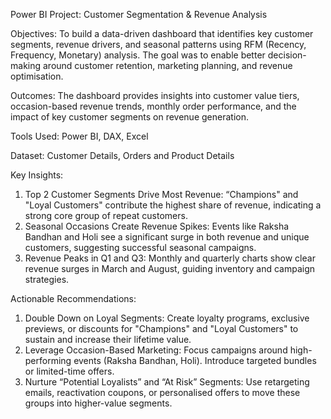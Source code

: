 Power BI Project: Customer Segmentation & Revenue Analysis

Objectives: To build a data-driven dashboard that identifies key customer segments, revenue drivers, and seasonal patterns using RFM (Recency, Frequency, Monetary) analysis. The goal was to enable better decision-making around customer retention, marketing planning, and revenue optimisation.

Outcomes: The dashboard provides insights into customer value tiers, occasion-based revenue trends, monthly order performance, and the impact of key customer segments on revenue generation.

Tools Used: Power BI, DAX, Excel

Dataset: Customer Details, Orders and Product Details

Key Insights:
1. Top 2 Customer Segments Drive Most Revenue: “Champions" and "Loyal Customers" contribute the highest share of revenue, indicating a strong core group of repeat customers.
2. Seasonal Occasions Create Revenue Spikes: Events like Raksha Bandhan and Holi see a significant surge in both revenue and unique customers, suggesting successful seasonal campaigns.
3. Revenue Peaks in Q1 and Q3: Monthly and quarterly charts show clear revenue surges in March and August, guiding inventory and campaign strategies.

Actionable Recommendations:
1. Double Down on Loyal Segments: Create loyalty programs, exclusive previews, or discounts for "Champions" and "Loyal Customers" to sustain and increase their lifetime value.
2. Leverage Occasion-Based Marketing: Focus campaigns around high-performing events (Raksha Bandhan, Holi). Introduce targeted bundles or limited-time offers.
3. Nurture “Potential Loyalists” and “At Risk” Segments: Use retargeting emails, reactivation coupons, or personalised offers to move these groups into higher-value segments.
